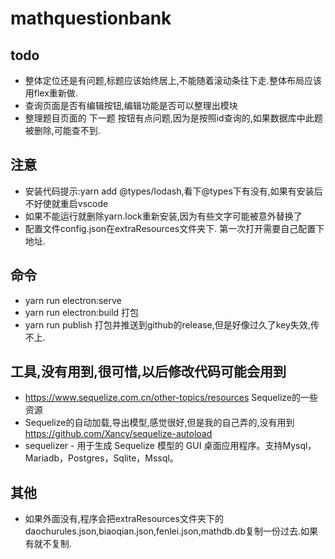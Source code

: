 # mathquestionbank

## todo
* 整体定位还是有问题,标题应该始终居上,不能随着滚动条往下走.整体布局应该用flex重新做.
* 查询页面是否有编辑按钮,编辑功能是否可以整理出模块
* 整理题目页面的 下一题 按钮有点问题,因为是按照id查询的,如果数据库中此题被删除,可能查不到.

## 注意
* 安装代码提示:yarn add @types/lodash,看下@types下有没有,如果有安装后不好使就重启vscode
* 如果不能运行就删除yarn.lock重新安装,因为有些文字可能被意外替换了
* 配置文件config.json在extraResources文件夹下. 第一次打开需要自己配置下地址.

## 命令
* yarn run electron:serve 
* yarn run electron:build 打包
* yarn run publish 打包并推送到github的release,但是好像过久了key失效,传不上.

## 工具,没有用到,很可惜,以后修改代码可能会用到
* https://www.sequelize.com.cn/other-topics/resources Sequelize的一些资源
* Sequelize的自动加载,导出模型,感觉很好,但是我的自己弄的,没有用到 https://github.com/Xancy/sequelize-autoload 
* sequelizer - 用于生成 Sequelize 模型的 GUI 桌面应用程序。支持Mysql，Mariadb，Postgres，Sqlite，Mssql。

## 其他
* 如果外面没有,程序会把extraResources文件夹下的daochurules.json,biaoqian.json,fenlei.json,mathdb.db复制一份过去.如果有就不复制.

